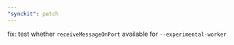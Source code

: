 ```yaml
---
"synckit": patch
---
```


fix: test whether `receiveMessageOnPort` available for `--experimental-worker`
